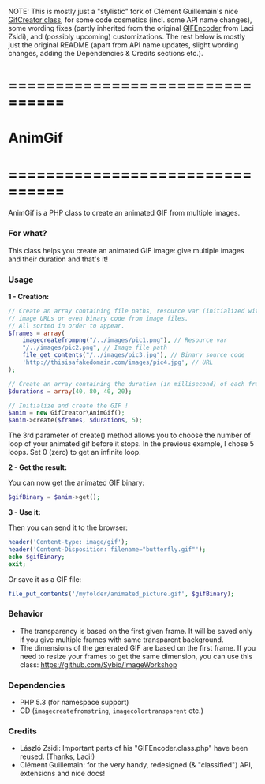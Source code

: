 NOTE: This is mostly just a "stylistic" fork of Clément Guillemain's nice [GifCreator class](https://github.com/Sybio/GifCreator), for some code cosmetics (incl. some API name changes), 
some wording fixes (partly inherited from the original [GIFEncoder](https://gist.github.com/allometry/1438842) 
from Laci Zsidi), and (possibly upcoming) customizations. 
The rest below is mostly just the original README (apart from API name updates, slight wording changes, adding the 
Dependencies & Credits sections etc.).

# ================================
# AnimGif
# ================================

AnimGif is a PHP class to create an animated GIF from multiple images.

### For what?

This class helps you create an animated GIF image: give multiple images and their duration and that's it!

### Usage

**1 - Creation:**

```php
// Create an array containing file paths, resource var (initialized with imagecreatefromXXX), 
// image URLs or even binary code from image files.
// All sorted in order to appear.
$frames = array(
    imagecreatefrompng("/../images/pic1.png"), // Resource var
    "/../images/pic2.png", // Image file path
    file_get_contents("/../images/pic3.jpg"), // Binary source code
    'http://thisisafakedomain.com/images/pic4.jpg', // URL
);

// Create an array containing the duration (in millisecond) of each frames (in order too)
$durations = array(40, 80, 40, 20);

// Initialize and create the GIF !
$anim = new GifCreator\AnimGif();
$anim->create($frames, $durations, 5);
```
The 3rd parameter of create() method allows you to choose the number of loop of your animated gif before it stops.
In the previous example, I chose 5 loops. Set 0 (zero) to get an infinite loop.

**2 - Get the result:**

You can now get the animated GIF binary:

```php
$gifBinary = $anim->get();
```

**3 - Use it:**

Then you can send it to the browser:

```php
header('Content-type: image/gif');
header('Content-Disposition: filename="butterfly.gif"');
echo $gifBinary;
exit;
```

Or save it as a GIF file:

```php
file_put_contents('/myfolder/animated_picture.gif', $gifBinary);
```

### Behavior

- The transparency is based on the first given frame. It will be saved only if you give multiple frames with same transparent background.
- The dimensions of the generated GIF are based on the first frame. If you need to resize your frames to get the same dimension, you can use 
this class: https://github.com/Sybio/ImageWorkshop

### Dependencies

* PHP 5.3 (for namespace support)
* GD (`imagecreatefromstring`, `imagecolortransparent` etc.)

### Credits

* László Zsidi: Important parts of his "GIFEncoder.class.php" have been reused. (Thanks, Laci!)
* Clément Guillemain: for the very handy, redesigned (& "classified") API, extensions and nice docs!
